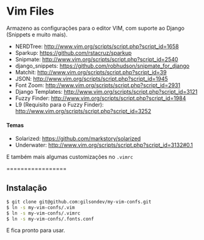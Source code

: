 # Vim Files

Armazeno as configurações para o editor VIM, com suporte ao Django (Snippets e muito mais).

* NERDTree: http://www.vim.org/scripts/script.php?script_id=1658
* Sparkup: https://github.com/rstacruz/sparkup
* Snipmate: http://www.vim.org/scripts/script.php?script_id=2540
* django_snippets: https://github.com/robhudson/snipmate_for_django
* Matchit: http://www.vim.org/scripts/script.php?script_id=39
* JSON: http://www.vim.org/scripts/script.php?script_id=1945
* Font Zoom: http://www.vim.org/scripts/script.php?script_id=2931
* Django Templates: http://www.vim.org/scripts/script.php?script_id=3121
* Fuzzy Finder: http://www.vim.org/scripts/script.php?script_id=1984
* L9 (Requisito para o Fuzzy Finder): http://www.vim.org/scripts/script.php?script_id=3252

#### Temas
* Solarized: https://github.com/markstory/solarized
* Underwater: http://www.vim.org/scripts/script.php?script_id=3132#0.1


E também mais algumas customizações no ``.vimrc``

=================

## Instalação

```bash
$ git clone git@github.com:gilsondev/my-vim-confs.git
$ ln -s my-vim-confs/.vim
$ ln -s my-vim-confs/.vimrc
$ ln -s my-vim-confs/.fonts.conf
```

E fica pronto para usar.

